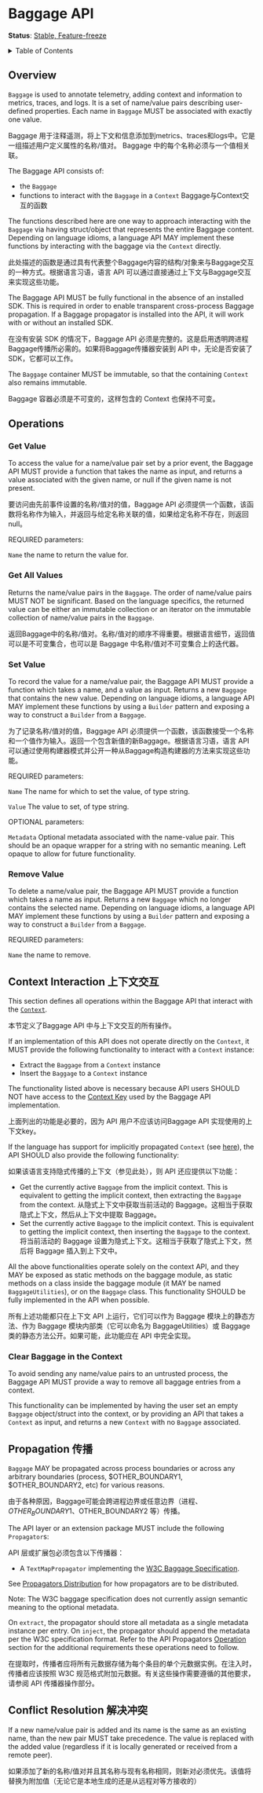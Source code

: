 # Baggage API

**Status**: [Stable, Feature-freeze](../document-status.md)

<details>
<summary>
Table of Contents
</summary>

- [Overview](#overview)
- [Operations](#operations)
  - [Get Value](#get-value)
  - [Get All Values](#get-all-values)
  - [Set Value](#set-value)
  - [Remove Value](#remove-value)
- [Context Interaction](#context-interaction)
  - [Clear Baggage in the Context](#clear-baggage-in-the-context)
- [Propagation](#propagation)
- [Conflict Resolution](#conflict-resolution)

</details>

## Overview

`Baggage` is used to annotate telemetry, adding context and information to
metrics, traces, and logs. It is a set of name/value pairs describing
user-defined properties. Each name in `Baggage` MUST be associated with
exactly one value.

Baggage 用于注释遥测，将上下文和信息添加到metrics、traces和logs中。它是一组描述用户定义属性的名称/值对。 Baggage 中的每个名称必须与一个值相关联。

The Baggage API consists of:

- the `Baggage`
- functions to interact with the `Baggage` in a `Context`  Baggage与Context交互的函数

The functions described here are one way to approach interacting with the
`Baggage` via having struct/object that represents the entire Baggage content.
Depending on language idioms, a language API MAY implement these functions by
interacting with the baggage via the `Context` directly.

此处描述的函数是通过具有代表整个Baggage内容的结构/对象来与Baggage交互的一种方式。根据语言习语，语言 API 可以通过直接通过上下文与Baggage交互来实现这些功能。

The Baggage API MUST be fully functional in the absence of an installed SDK.
This is required in order to enable transparent cross-process Baggage
propagation. If a Baggage propagator is installed into the API, it will work
with or without an installed SDK.

在没有安装 SDK 的情况下，Baggage API 必须是完整的。这是启用透明跨进程Baggage传播所必需的。如果将Baggage传播器安装到 API 中，无论是否安装了 SDK，它都可以工作。

The `Baggage` container MUST be immutable, so that the containing `Context`
also remains immutable.

Baggage 容器必须是不可变的，这样包含的 Context 也保持不可变。

## Operations

### Get Value

To access the value for a name/value pair set by a prior event, the Baggage API
MUST provide a function that takes the name as input, and returns a value
associated with the given name, or null if the given name is not present.

要访问由先前事件设置的名称/值对的值，Baggage API 必须提供一个函数，该函数将名称作为输入，并返回与给定名称关联的值，如果给定名称不存在，则返回 null。

REQUIRED parameters:

`Name` the name to return the value for.

### Get All Values

Returns the name/value pairs in the `Baggage`. The order of name/value pairs
MUST NOT be significant. Based on the language specifics, the returned
value can be either an immutable collection or an iterator on the immutable
collection of name/value pairs in the `Baggage`.

返回Baggage中的名称/值对。名称/值对的顺序不得重要。根据语言细节，返回值可以是不可变集合，也可以是 Baggage 中名称/值对不可变集合上的迭代器。

### Set Value

To record the value for a name/value pair, the Baggage API MUST provide a
function which takes a name, and a value as input. Returns a new `Baggage`
that contains the new value. Depending on language idioms, a language API MAY
implement these functions by using a `Builder` pattern and exposing a way to
construct a `Builder` from a `Baggage`.

为了记录名称/值对的值，Baggage API 必须提供一个函数，该函数接受一个名称和一个值作为输入。返回一个包含新值的新Baggage。根据语言习语，语言 API 可以通过使用构建器模式并公开一种从Baggage构造构建器的方法来实现这些功能。

REQUIRED parameters:

`Name` The name for which to set the value, of type string.

`Value` The value to set, of type string.

OPTIONAL parameters:

`Metadata` Optional metadata associated with the name-value pair. This should be
an opaque wrapper for a string with no semantic meaning. Left opaque to allow
for future functionality.

### Remove Value

To delete a name/value pair, the Baggage API MUST provide a function which
takes a name as input. Returns a new `Baggage` which no longer contains the
selected name. Depending on language idioms, a language API MAY
implement these functions by using a `Builder` pattern and exposing a way to
construct a `Builder` from a `Baggage`.

REQUIRED parameters:

`Name` the name to remove.

## Context Interaction  上下文交互


This section defines all operations within the Baggage API that interact with
the [`Context`](../context/context.md).

本节定义了Baggage API 中与上下文交互的所有操作。

If an implementation of this API does not operate directly on the `Context`, it
MUST provide the following functionality to interact with a `Context` instance:

- Extract the `Baggage` from a `Context` instance
- Insert the `Baggage` to a `Context` instance

The functionality listed above is necessary because API users SHOULD NOT have
access to the [Context Key](../context/context.md#create-a-key) used by the
Baggage API implementation.

上面列出的功能是必要的，因为 API 用户不应该访问Baggage API 实现使用的上下文key。

If the language has support for implicitly propagated `Context` (see
[here](../context/context.md#optional-global-operations)), the API SHOULD also
provide the following functionality:

如果该语言支持隐式传播的上下文（参见此处），则 API 还应提供以下功能：


- Get the currently active `Baggage` from the implicit context. This is
equivalent to getting the implicit context, then extracting the `Baggage` from
the context.
从隐式上下文中获取当前活动的 Baggage。这相当于获取隐式上下文，然后从上下文中提取 Baggage。
- Set the currently active `Baggage` to the implicit context. This is equivalent
to getting the implicit context, then inserting the `Baggage` to the context.
将当前活动的 Baggage 设置为隐式上下文。这相当于获取了隐式上下文，然后将 Baggage 插入到上下文中。

All the above functionalities operate solely on the context API, and they MAY be
exposed as static methods on the baggage module, as static methods on a class
inside the baggage module (it MAY be named `BaggageUtilities`), or on the
`Baggage` class. This functionality SHOULD be fully implemented in the API when
possible.

所有上述功能都只在上下文 API 上运行，它们可以作为 Baggage 模块上的静态方法、作为 Baggage 模块内部类（它可以命名为 BaggageUtilities）或 Baggage 类的静态方法公开。如果可能，此功能应在 API 中完全实现。

### Clear Baggage in the Context

To avoid sending any name/value pairs to an untrusted process, the Baggage API
MUST provide a way to remove all baggage entries from a context.

This functionality can be implemented by having the user set an empty `Baggage`
object/struct into the context, or by providing an API that takes a `Context` as
input, and returns a new `Context` with no `Baggage` associated.

## Propagation  传播


`Baggage` MAY be propagated across process boundaries or across any arbitrary
boundaries (process, $OTHER_BOUNDARY1, $OTHER_BOUNDARY2, etc) for various
reasons.  

由于各种原因，Baggage可能会跨进程边界或任意边界（进程、$OTHER_BOUNDARY1、$OTHER_BOUNDARY2 等）传播。

The API layer or an extension package MUST include the following `Propagator`s:

API 层或扩展包必须包含以下传播器：

* A `TextMapPropagator` implementing the [W3C Baggage Specification](https://w3c.github.io/baggage).

See [Propagators Distribution](../context/api-propagators.md#propagators-distribution)
for how propagators are to be distributed.

Note: The W3C baggage specification does not currently assign semantic meaning
to the optional metadata.

On `extract`, the propagator should store all metadata as a single metadata instance per entry.
On `inject`, the propagator should append the metadata per the W3C specification format.
Refer to the API Propagators
[Operation](../context/api-propagators.md#operations) section for the
additional requirements these operations need to follow.

在提取时，传播者应将所有元数据存储为每个条目的单个元数据实例。在注入时，传播者应该按照 W3C 规范格式附加元数据。有关这些操作需要遵循的其他要求，请参阅 API 传播器操作部分。

## Conflict Resolution  解决冲突


If a new name/value pair is added and its name is the same as an existing name,
than the new pair MUST take precedence. The value is replaced with the added
value (regardless if it is locally generated or received from a remote peer).

如果添加了新的名称/值对并且其名称与现有名称相同，则新对必须优先。该值将替换为附加值（无论它是本地生成的还是从远程对等方接收的）
